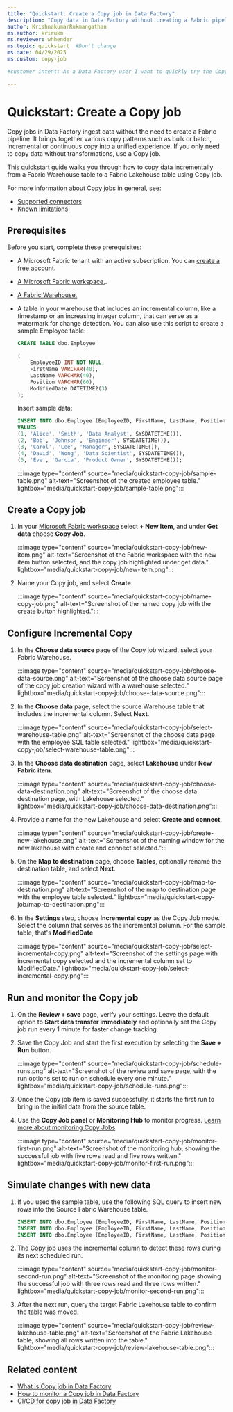 ```yaml
---
title: "Quickstart: Create a Copy job in Data Factory"
description: "Copy data in Data Factory without creating a Fabric pipeline."
author: KrishnakumarRukmangathan
ms.author: krirukm
ms.reviewer: whhender
ms.topic: quickstart  #Don't change
ms.date: 04/29/2025
ms.custom: copy-job

#customer intent: As a Data Factory user I want to quickly try the Copy job functionality so that I can evaluate it for my own environment and start learning the tool.

---
```


# Quickstart: Create a Copy job

Copy jobs in Data Factory ingest data without the need to create a Fabric pipeline. It brings together various copy patterns such as bulk or batch, incremental or continuous copy into a unified experience. If you only need to copy data without transformations, use a Copy job.

This quickstart guide walks you through how to copy data incrementally from a Fabric Warehouse table to a Fabric Lakehouse table using Copy job.  

For more information about Copy jobs in general, see:

- [Supported connectors](what-is-copy-job.md#supported-connectors)
- [Known limitations](create-copy-job.md#known-limitations)

## Prerequisites

Before you start, complete these prerequisites:

- A Microsoft Fabric tenant with an active subscription. You can [create a free account](https://www.microsoft.com/fabric).
- [A Microsoft Fabric workspace.](../fundamentals/create-workspaces.md).
- [A Fabric Warehouse.](../data-warehouse/create-warehouse.md)
- A table in your warehouse that includes an incremental column, like a timestamp or an increasing integer column, that can serve as a watermark for change detection. You can also use this script to create a sample Employee table:

    ```sql
    CREATE TABLE dbo.Employee 
    
    ( 
        EmployeeID INT NOT NULL, 
        FirstName VARCHAR(40), 
        LastName VARCHAR(40), 
        Position VARCHAR(60), 
        ModifiedDate DATETIME2(3) 
    ); 
    ```

    Insert sample data:

    ```sql
    INSERT INTO dbo.Employee (EmployeeID, FirstName, LastName, Position, ModifiedDate) 
    VALUES  
    (1, 'Alice', 'Smith', 'Data Analyst', SYSDATETIME()), 
    (2, 'Bob', 'Johnson', 'Engineer', SYSDATETIME()), 
    (3, 'Carol', 'Lee', 'Manager', SYSDATETIME()), 
    (4, 'David', 'Wong', 'Data Scientist', SYSDATETIME()), 
    (5, 'Eve', 'Garcia', 'Product Owner', SYSDATETIME());
    ```

    :::image type="content" source="media/quickstart-copy-job/sample-table.png" alt-text="Screenshot of the created employee table." lightbox="media/quickstart-copy-job/sample-table.png":::

## Create a Copy job

1. In your [Microsoft Fabric workspace](../fundamentals/create-workspaces.md) select **+ New Item**, and under **Get data** choose **Copy Job**.

    :::image type="content" source="media/quickstart-copy-job/new-item.png" alt-text="Screenshot of the Fabric workspace with the new item button selected, and the copy job highlighted under get data." lightbox="media/quickstart-copy-job/new-item.png":::

1. Name your Copy job, and select **Create**.

    :::image type="content" source="media/quickstart-copy-job/name-copy-job.png" alt-text="Screenshot of the named copy job with the create button highlighted.":::

## Configure Incremental Copy

1. In the **Choose data source** page of the Copy job wizard, select your Fabric Warehouse.

    :::image type="content" source="media/quickstart-copy-job/choose-data-source.png" alt-text="Screenshot of the choose data source page of the copy job creation wizard with a warehouse selected." lightbox="media/quickstart-copy-job/choose-data-source.png":::

1. In the **Choose data** page, select the source Warehouse table that includes the incremental column. Select **Next**.

    :::image type="content" source="media/quickstart-copy-job/select-warehouse-table.png" alt-text="Screenshot of the choose data page with the employee SQL table selected." lightbox="media/quickstart-copy-job/select-warehouse-table.png":::

1. In the **Choose data destination** page, select **Lakehouse** under **New Fabric item.**

    :::image type="content" source="media/quickstart-copy-job/choose-data-destination.png" alt-text="Screenshot of the choose data destination page, with Lakehouse selected." lightbox="media/quickstart-copy-job/choose-data-destination.png":::

1. Provide a name for the new Lakehouse and select **Create and connect**.

    :::image type="content" source="media/quickstart-copy-job/create-new-lakehouse.png" alt-text="Screenshot of the naming window for the new lakehouse with create and connect selected.":::

1. On the **Map to destination** page, choose **Tables**, optionally rename the destination table, and select **Next**.

    :::image type="content" source="media/quickstart-copy-job/map-to-destination.png" alt-text="Screenshot of the map to destination page with the employee table selected." lightbox="media/quickstart-copy-job/map-to-destination.png":::

1. In the **Settings** step, choose **Incremental copy** as the Copy Job mode. Select the column that serves as the incremental column. For the sample table, that's **ModifiedDate**.

    :::image type="content" source="media/quickstart-copy-job/select-incremental-copy.png" alt-text="Screenshot of the settings page with incremental copy selected and the incremental column set to ModifiedDate." lightbox="media/quickstart-copy-job/select-incremental-copy.png":::

## Run and monitor the Copy job

1. On the **Review + save** page, verify your settings. Leave the default option to **Start data transfer immediately** and optionally set the Copy job run every 1 minute for faster change tracking.
1. Save the Copy Job and start the first execution by selecting the **Save + Run** button.

    :::image type="content" source="media/quickstart-copy-job/schedule-runs.png" alt-text="Screenshot of the review and save page, with the run options set to run on schedule every one minute." lightbox="media/quickstart-copy-job/schedule-runs.png":::

1. Once the Copy job item is saved successfully, it starts the first run to bring in the initial data from the source table.

1. Use the **Copy Job panel** or **Monitoring Hub** to monitor progress. [Learn more about monitoring Copy Jobs](monitor-copy-job.md).

    :::image type="content" source="media/quickstart-copy-job/monitor-first-run.png" alt-text="Screenshot of the monitoring hub, showing the successful job with five rows read and five rows written." lightbox="media/quickstart-copy-job/monitor-first-run.png":::

## Simulate changes with new data

1. If you used the sample table, use the following SQL query to insert new rows into the Source Fabric Warehouse table.

    ```sql
    INSERT INTO dbo.Employee (EmployeeID, FirstName, LastName, Position, ModifiedDate) VALUES (6, 'John', 'Miller', 'QA Engineer', SYSDATETIME()); 
    INSERT INTO dbo.Employee (EmployeeID, FirstName, LastName, Position, ModifiedDate) VALUES (7, 'Emily', 'Clark', 'Business Analyst', SYSDATETIME()); 
    INSERT INTO dbo.Employee (EmployeeID, FirstName, LastName, Position, ModifiedDate) VALUES (8, 'Michael', 'Brown', 'UX Designer', SYSDATETIME()); 
    ```

1. The Copy job uses the incremental column to detect these rows during its next scheduled run.

    :::image type="content" source="media/quickstart-copy-job/monitor-second-run.png" alt-text="Screenshot of the monitoring page showing the successful job with three rows read and three rows written." lightbox="media/quickstart-copy-job/monitor-second-run.png":::

1. After the next run, query the target Fabric Lakehouse table to confirm the table was moved.

    :::image type="content" source="media/quickstart-copy-job/review-lakehouse-table.png" alt-text="Screenshot of the Fabric Lakehouse table, showing all rows written into the table." lightbox="media/quickstart-copy-job/review-lakehouse-table.png":::

## Related content

- [What is Copy job in Data Factory](what-is-copy-job.md)
- [How to monitor a Copy job in Data Factory](monitor-copy-job.md)
- [CI/CD for copy job in Data Factory](cicd-copy-job.md)
